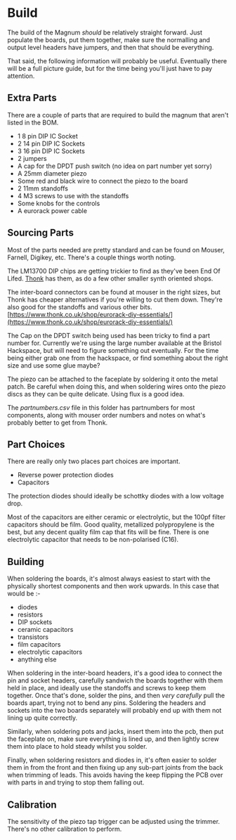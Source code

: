 # Build

The build of the Magnum *should* be relatively straight forward. Just populate the boards, put them together, make sure the normalling and output level headers have jumpers, and then that should be everything.

That said, the following information will probably be useful. Eventually there will be a full picture guide, but for the time being you'll just have to pay attention.

## Extra Parts

There are a couple of parts that are required to build the magnum that aren't listed in the BOM.

* 1 8 pin DIP IC Socket
* 2 14 pin DIP IC Sockets
* 3 16 pin DIP IC Sockets
* 2 jumpers
* A cap for the DPDT push switch (no idea on part number yet sorry)
* A 25mm diameter piezo
* Some red and black wire to connect the piezo to the board
* 2 11mm standoffs
* 4 M3 screws to use with the standoffs
* Some knobs for the controls
* A eurorack power cable

## Sourcing Parts

Most of the parts needed are pretty standard and can be found on Mouser, Farnell, Digikey, etc. There's a couple things worth noting.

The LM13700 DIP chips are getting trickier to find as they've been End Of Lifed. [Thonk](https://www.thonk.co.uk/shop/lm13700/) has them, as do a few other smaller synth oriented shops.

The inter-board connectors can be found at mouser in the right sizes, but Thonk has cheaper alternatives if you're willing to cut them down. They're also good for the standoffs and various other bits.
[https://www.thonk.co.uk/shop/eurorack-diy-essentials/](https://www.thonk.co.uk/shop/eurorack-diy-essentials/)

The Cap on the DPDT switch being used has been tricky to find a part number for. Currently we're using the large number available at the Bristol Hackspace, but will need to figure something out eventually. For the time being either grab one from the hackspace, or find something about the right size and use some glue maybe?

The piezo can be attached to the faceplate by soldering it onto the metal patch. Be careful when doing this, and when soldering wires onto the piezo discs as they can be quite delicate. Using flux is a good idea.

The *partnumbers.csv* file in this folder has partnumbers for most components, along with mouser order numbers and notes on what's probably better to get from Thonk.

## Part Choices

There are really only two places part choices are important.

* Reverse power protection diodes
* Capacitors

The protection diodes should ideally be schottky diodes with a low voltage drop.

Most of the capacitors are either ceramic or electrolytic, but the 100pf filter capacitors should be film. Good quality, metallized polypropylene is the best, but any decent quality film cap that fits will be fine.
There is one electrolytic capacitor that needs to be non-polarised (C16).

## Building

When soldering the boards, it's almost always easiest to start with the physically shortest components and then work upwards. In this case that would be :-

* diodes
* resistors
* DIP sockets
* ceramic capacitors
* transistors
* film capacitors
* electrolytic capacitors
* anything else

When soldering in the inter-board headers, it's a good idea to connect the pin and socket headers, carefully sandwich the boards together with them held in place, and ideally use the standoffs and screws to keep them together. Once that's done, solder the pins, and then *very carefully* pull the boards apart, trying not to bend any pins. Soldering the headers and sockets into the two boards separately will probably end up with them not lining up quite correctly.

Similarly, when soldering pots and jacks, insert them into the pcb, then put the faceplate on, make sure everything is lined up, and then lightly screw them into place to hold steady whilst you solder.

Finally, when soldering resistors and diodes in, it's often easier to solder them in from the front and then fixing up any sub-part joints from the back when trimming of leads. This avoids having the keep flipping the PCB over with parts in and trying to stop them falling out.

## Calibration

The sensitivity of the piezo tap trigger can be adjusted using the trimmer. There's no other calibration to perform.
